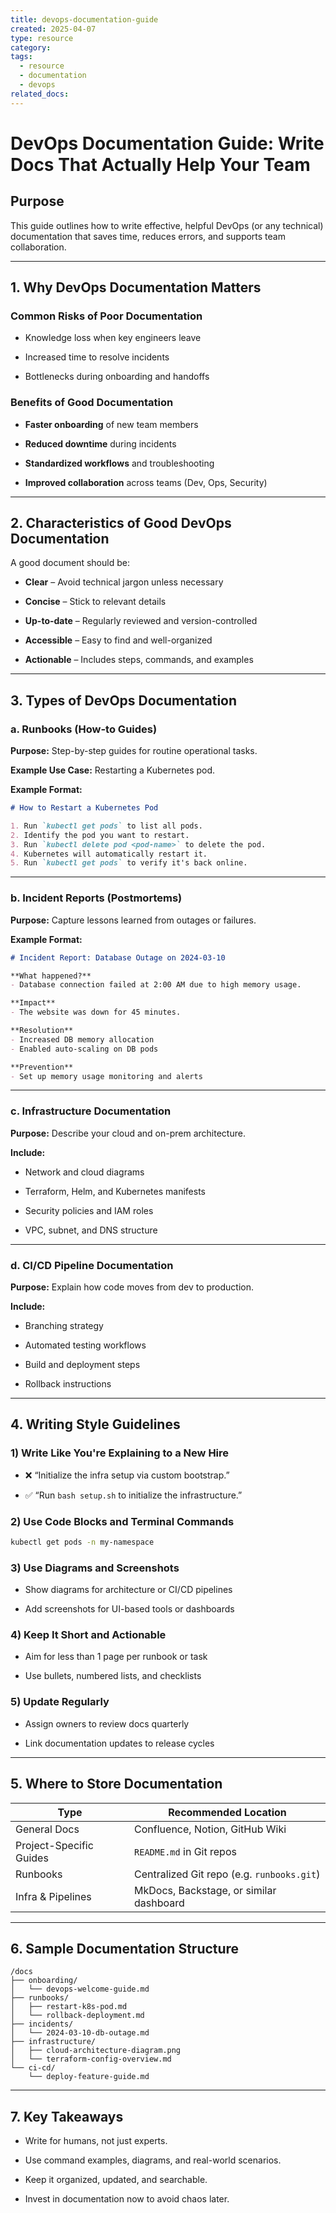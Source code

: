 ```yaml
---
title: devops-documentation-guide
created: 2025-04-07
type: resource
category: 
tags:
  - resource
  - documentation
  - devops
related_docs:
---
```


# **DevOps Documentation Guide: Write Docs That Actually Help Your Team**

## **Purpose**

This guide outlines how to write effective, helpful DevOps (or any technical) documentation that saves time, reduces errors, and supports team collaboration.

---

## **1. Why DevOps Documentation Matters**

### Common Risks of Poor Documentation

- Knowledge loss when key engineers leave
    
- Increased time to resolve incidents
    
- Bottlenecks during onboarding and handoffs
    

### Benefits of Good Documentation

- **Faster onboarding** of new team members
    
- **Reduced downtime** during incidents
    
- **Standardized workflows** and troubleshooting
    
- **Improved collaboration** across teams (Dev, Ops, Security)
    

---

## **2. Characteristics of Good DevOps Documentation**

A good document should be:

- **Clear** – Avoid technical jargon unless necessary
    
- **Concise** – Stick to relevant details
    
- **Up-to-date** – Regularly reviewed and version-controlled
    
- **Accessible** – Easy to find and well-organized
    
- **Actionable** – Includes steps, commands, and examples
    

---

## **3. Types of DevOps Documentation**

### a. **Runbooks (How-to Guides)**

**Purpose:** Step-by-step guides for routine operational tasks.

**Example Use Case:** Restarting a Kubernetes pod.

**Example Format:**

```markdown
# How to Restart a Kubernetes Pod

1. Run `kubectl get pods` to list all pods.
2. Identify the pod you want to restart.
3. Run `kubectl delete pod <pod-name>` to delete the pod.
4. Kubernetes will automatically restart it.
5. Run `kubectl get pods` to verify it's back online.
```

---

### b. **Incident Reports (Postmortems)**

**Purpose:** Capture lessons learned from outages or failures.

**Example Format:**

```markdown
# Incident Report: Database Outage on 2024-03-10

**What happened?**
- Database connection failed at 2:00 AM due to high memory usage.

**Impact**
- The website was down for 45 minutes.

**Resolution**
- Increased DB memory allocation
- Enabled auto-scaling on DB pods

**Prevention**
- Set up memory usage monitoring and alerts
```

---

### c. **Infrastructure Documentation**

**Purpose:** Describe your cloud and on-prem architecture.

**Include:**

- Network and cloud diagrams
    
- Terraform, Helm, and Kubernetes manifests
    
- Security policies and IAM roles
    
- VPC, subnet, and DNS structure
    

---

### d. **CI/CD Pipeline Documentation**

**Purpose:** Explain how code moves from dev to production.

**Include:**

- Branching strategy
    
- Automated testing workflows
    
- Build and deployment steps
    
- Rollback instructions
    

---

## **4. Writing Style Guidelines**

### 1) **Write Like You're Explaining to a New Hire**

- ❌ “Initialize the infra setup via custom bootstrap.”
    
- ✅ “Run `bash setup.sh` to initialize the infrastructure.”
    

### 2) **Use Code Blocks and Terminal Commands**

```bash
kubectl get pods -n my-namespace
```

### 3) **Use Diagrams and Screenshots**

- Show diagrams for architecture or CI/CD pipelines
    
- Add screenshots for UI-based tools or dashboards
    

### 4) **Keep It Short and Actionable**

- Aim for less than 1 page per runbook or task
    
- Use bullets, numbered lists, and checklists
    

### 5) **Update Regularly**

- Assign owners to review docs quarterly
    
- Link documentation updates to release cycles
    

---

## **5. Where to Store Documentation**

|Type|Recommended Location|
|---|---|
|General Docs|Confluence, Notion, GitHub Wiki|
|Project-Specific Guides|`README.md` in Git repos|
|Runbooks|Centralized Git repo (e.g. `runbooks.git`)|
|Infra & Pipelines|MkDocs, Backstage, or similar dashboard|

---

## **6. Sample Documentation Structure**

```
/docs
├── onboarding/
│   └── devops-welcome-guide.md
├── runbooks/
│   ├── restart-k8s-pod.md
│   └── rollback-deployment.md
├── incidents/
│   └── 2024-03-10-db-outage.md
├── infrastructure/
│   ├── cloud-architecture-diagram.png
│   └── terraform-config-overview.md
└── ci-cd/
    └── deploy-feature-guide.md
```

---

## **7. Key Takeaways**

- Write for humans, not just experts.
    
- Use command examples, diagrams, and real-world scenarios.
    
- Keep it organized, updated, and searchable.
    
- Invest in documentation now to avoid chaos later.
    

